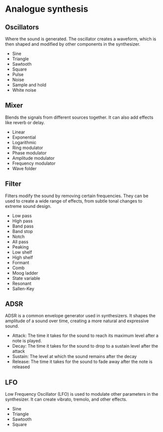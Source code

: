 # Analogue synthesis

## Oscillators

Where the sound is generated. The oscillator creates a waveform, which is then shaped and modified by other components in the synthesizer.

- Sine
- Triangle
- Sawtooth
- Square
- Pulse
- Noise
- Sample and hold
- White noise

## Mixer

Blends the signals from different sources together. It can also add effects like reverb or delay.

- Linear
- Exponential
- Logarithmic
- Ring modulator
- Phase modulator
- Amplitude modulator
- Frequency modulator
- Wave folder

## Filter

Filters modify the sound by removing certain frequencies. They can be used to create a wide range of effects, from subtle tonal changes to extreme sound design.

- Low pass
- High pass
- Band pass
- Band stop
- Notch
- All pass
- Peaking
- Low shelf
- High shelf
- Formant
- Comb
- Moog ladder
- State variable
- Resonant
- Sallen-Key

## ADSR

ADSR is a common envelope generator used in synthesizers. It shapes the amplitude of a sound over time, creating a more natural and expressive sound.

- Attack: The time it takes for the sound to reach its maximum level after a note is played.
- Decay: The time it takes for the sound to drop to a sustain level after the attack
- Sustain: The level at which the sound remains after the decay
- Release: The time it takes for the sound to fade away after the note is released

## LFO

Low Frequency Oscillator (LFO) is used to modulate other parameters in the synthesizer. It can create vibrato, tremolo, and other effects.

- Sine
- Triangle
- Sawtooth
- Square
